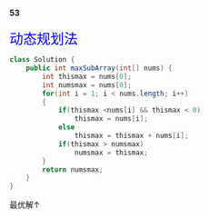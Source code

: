 #### 53

<font color = blue size = 5 face = '宋体'>动态规划法</font>

```java
class Solution {
    public int maxSubArray(int[] nums) {
        int thismax = nums[0];
        int numsmax = nums[0];
        for(int i = 1; i < nums.length; i++)
        {
            if(thismax <nums[i] && thismax < 0)
                thismax = nums[i];
            else
                thismax = thismax + nums[i];
            if(thismax > numsmax)
                numsmax = thismax;
        }
        return numsmax;
    }
}
```

最优解↑